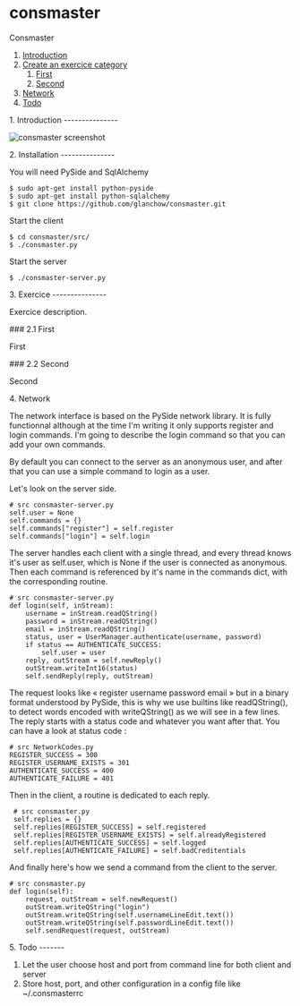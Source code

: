 consmaster
==========

Consmaster

1. [Introduction](#introduction)
2. [Create an exercice category](#exercice)
    1. [First](#exerciceFirst)
    2. [Second](#exerciceSecond)
4. [Network](#network)
5. [Todo](#todo)

<a name="introduction"/>
1. Introduction
---------------

![consmaster screenshot](https://raw.github.com/glanchow/consmaster/master/doc/screenshot.jpg)

<a name="installation"/>
2. Installation
---------------

You will need PySide and SqlAlchemy

    $ sudo apt-get install python-pyside
    $ sudo apt-get install python-sqlalchemy
    $ git clone https://github.com/glanchow/consmaster.git

Start the client

    $ cd consmaster/src/
    $ ./consmaster.py

Start the server

    $ ./consmaster-server.py

<a name="exercice"/>
3. Exercice
---------------

Exercice description.

<a name="exerciceFirst"/>
### 2.1 First

First

<a name="exerciceSecond"/>
### 2.2 Second

Second

<a name="network"/>
4. Network

The network interface is based on the PySide network library.
It is fully functionnal although at the time I'm writing it only supports register and login commands.
I'm going to describe the login command so that you can add your own commands.

By default you can connect to the server as an anonymous user, and after that you can use a simple command to login as a user.

Let's look on the server side.

    # src consmaster-server.py
    self.user = None
    self.commands = {}
    self.commands["register"] = self.register
    self.commands["login"] = self.login

The server handles each client with a single thread, and every thread knows it's user as self.user, which is None if the user is connected as anonymous.
Then each command is referenced by it's name in the commands dict, with the corresponding routine.

    # src consmaster-server.py
    def login(self, inStream):
        username = inStream.readQString()
        password = inStream.readQString()
        email = inStream.readQString()
        status, user = UserManager.authenticate(username, password)
        if status == AUTHENTICATE_SUCCESS:
            self.user = user
        reply, outStream = self.newReply()
        outStream.writeInt16(status)
        self.sendReply(reply, outStream)

The request looks like « register username password email » but in a binary format understood by PySide, this is why we use builtins like readQString(), to detect words encoded with writeQString() as we will see in a few lines.
The reply starts with a status code and whatever you want after that.
You can have a look at status code :

    # src NetworkCodes.py
    REGISTER_SUCCESS = 300
    REGISTER_USERNAME_EXISTS = 301
    AUTHENTICATE_SUCCESS = 400
    AUTHENTICATE_FAILURE = 401

Then in the client, a routine is dedicated to each reply.

     # src consmaster.py
     self.replies = {}
     self.replies[REGISTER_SUCCESS] = self.registered
     self.replies[REGISTER_USERNAME_EXISTS] = self.alreadyRegistered
     self.replies[AUTHENTICATE_SUCCESS] = self.logged
     self.replies[AUTHENTICATE_FAILURE] = self.badCreditentials

And finally here's how we send a command from the client to the server.

    # src consmaster.py
    def login(self):
        request, outStream = self.newRequest()
        outStream.writeQString("login")
        outStream.writeQString(self.usernameLineEdit.text())
        outStream.writeQString(self.passwordLineEdit.text())
        self.sendRequest(request, outStream)

<a name="todo"/>
5. Todo
-------

1. Let the user choose host and port from command line for both client and server
2. Store host, port, and other configuration in a config file like ~/.consmasterrc
